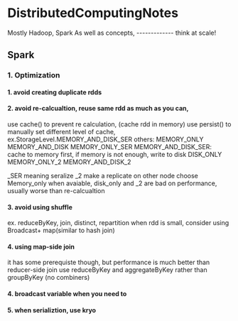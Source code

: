 # DistributedComputingNotes
Mostly Hadoop, Spark
As well as concepts, ------------- think at scale!

Spark
---------------------
### 1. Optimization

#### 1. avoid creating duplicate rdds


#### 2. avoid re-calcualtion, reuse same rdd as much as you can, 
use cache() to prevent re calculation, (cache rdd in memory)
use persist() to manually set different level of cache, 
ex.StorageLevel.MEMORY_AND_DISK_SER
others:
MEMORY_ONLY
MEMORY_AND_DISK
MEMORY_ONLY_SER
MEMORY_AND_DISK_SER: cache to memory first, if memory is not enough, write to disk
DISK_ONLY
MEMORY_ONLY_2
MEMORY_AND_DISK_2

_SER meaning seralize
_2 make a replicate on other node
choose Memory_only when avaiable, 
disk_only and _2 are bad on performance, usually worse than re-calcualtion

#### 3. avoid using shuffle
ex. reduceByKey, join, distinct, repartition
when rdd is small, consider using Broadcast+ map(similar to hash join)

#### 4. using map-side join
it has some prerequiste though, but performance is much better than reducer-side join
use reduceByKey and aggregateByKey rather than groupByKey (no combiners)

#### 4. broadcast variable when you need to

#### 5. when serializtion, use kryo


